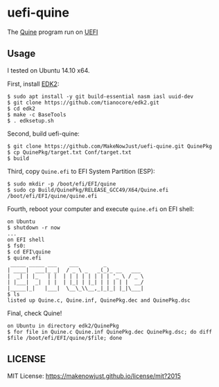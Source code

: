 # uefi-quine

The [Quine](http://en.wikipedia.org/wiki/Quine_%28computing%29) program run on [UEFI](http://en.wikipedia.org/wiki/Unified_Extensible_Firmware_Interface)

## Usage

I tested on Ubuntu 14.10 x64.

First, install [EDK2](https://github.com/tianocore/edk2):

```console
$ sudo apt install -y git build-essential nasm iasl uuid-dev
$ git clone https://github.com/tianocore/edk2.git
$ cd edk2
$ make -c BaseTools
$ . edksetup.sh
```

Second, build uefi-quine:

```console
$ git clone https://github.com/MakeNowJust/uefi-quine.git QuinePkg
$ cp QuinePkg/target.txt Conf/target.txt
$ build
```

Third, copy `Quine.efi` to EFI System Partition (ESP):

```console
$ sudo mkdir -p /boot/efi/EFI/quine
$ sudo cp Build/QuinePkg/RELEASE_GCC49/X64/Quine.efi /boot/efi/EFI/quine/quine.efi
```

Fourth, reboot your computer and execute `quine.efi` on EFI shell:

```console
on Ubuntu
$ shutdown -r now
...
on EFI shell
$ fs0:
$ cd EFI\quine
$ quine.efi
 _____ _____ ___    ___        _            
| ____|  ___|_ _|  / _ \ _   _(_)_ __   ___ 
|  _| | |_   | |  | | | | | | | | '_ \ / _ \
| |___|  _|  | |  | |_| | |_| | | | | |  __/
|_____|_|   |___|  \__\_\\__,_|_|_| |_|\___|
$ ls
listed up Quine.c, Quine.inf, QuinePkg.dec and QuinePkg.dsc
```

Final, check Quine!

```console
on Ubuntu in directory edk2/QuinePkg
$ for file in Quine.c Quine.inf QuinePkg.dec QuinePkg.dsc; do diff $file /boot/efi/EFI/quine/$file; done
```


## LICENSE

MIT License: <https://makenowjust.github.io/license/mit?2015>
